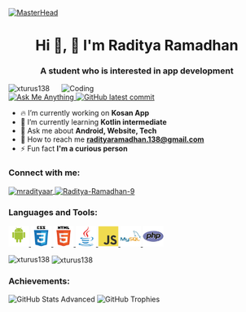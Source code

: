 [![MasterHead](https://1.bp.blogspot.com/-gu5z4t7QXkw/Xd8bEk6gVxI/AAAAAAAANhQ/jXlVfYNQbOw3Uj4zsxT3fqT5jdrZP4FFQCLcBGAsYHQ/s1600/2000_600px.gif)](https://github.com/xturus138)

<h1 align="center">Hi 👋, 🙋 I'm Raditya Ramadhan</h1>
<h3 align="center">A student who is interested in app development</h3>

<img align="right" alt="Coding" width="400" src="https://i.pinimg.com/originals/e4/26/70/e426702edf874b181aced1e2fa5c6cde.gif"> 

<p align="left"> 
  <img src="https://komarev.com/ghpvc/?username=xturus138&label=Profile%20views&color=0e75b6&style=flat" alt="xturus138" /> 
  <a href="mailto:radityaramadhan.138@gmail.com">
    <img src="https://img.shields.io/badge/Ask%20me-anything-1abc9c.svg" alt="Ask Me Anything" />
  </a>
  <a href="https://github.com/xturus138/xturus138/commit/">
    <img src="https://badgen.net/github/last-commit/xturus138/xturus138" alt="GitHub latest commit" />
  </a>
</p>

- 🔥 I’m currently working on **Kosan App**
- 🌱 I’m currently learning **Kotlin intermediate**
- 💬 Ask me about **Android, Website, Tech**
- 💎 How to reach me **radityaramadhan.138@gmail.com**
- ⚡ Fun fact **I'm a curious person**

<h3 align="left">Connect with me:</h3>
<p align="left">
  <a href="https://instagram.com/mradityaar" target="blank">
    <img align="center" src="https://raw.githubusercontent.com/rahuldkjain/github-profile-readme-generator/master/src/images/icons/Social/instagram.svg" alt="mradityaar" height="30" width="40" />
  </a>
  <a href="https://id.quora.com/profile/Raditya-Ramadhan-9" target="blank">
    <img align="center" src="https://upload.wikimedia.org/wikipedia/commons/thumb/0/09/Quora_icon.svg/768px-Quora_icon.svg.png" alt="Raditya-Ramadhan-9" height="40" width="40" />
  </a>
</p>

<h3 align="left">Languages and Tools:</h3>
<p align="left">
  <a href="https://developer.android.com" target="_blank" rel="noreferrer">
    <img src="https://raw.githubusercontent.com/devicons/devicon/master/icons/android/android-original-wordmark.svg" alt="android" width="40" height="40"/>
  </a>
  <a href="https://www.w3schools.com/css/" target="_blank" rel="noreferrer">
    <img src="https://raw.githubusercontent.com/devicons/devicon/master/icons/css3/css3-original-wordmark.svg" alt="css3" width="40" height="40"/>
  </a>
  <a href="https://www.w3.org/html/" target="_blank" rel="noreferrer">
    <img src="https://raw.githubusercontent.com/devicons/devicon/master/icons/html5/html5-original-wordmark.svg" alt="html5" width="40" height="40"/>
  </a>
  <a href="https://www.java.com" target="_blank" rel="noreferrer">
    <img src="https://raw.githubusercontent.com/devicons/devicon/master/icons/java/java-original.svg" alt="java" width="40" height="40"/>
  </a>
  <a href="https://developer.mozilla.org/en-US/docs/Web/JavaScript" target="_blank" rel="noreferrer">
    <img src="https://raw.githubusercontent.com/devicons/devicon/master/icons/javascript/javascript-original.svg" alt="javascript" width="40" height="40"/>
  </a>
  <a href="https://www.mysql.com/" target="_blank" rel="noreferrer">
    <img src="https://raw.githubusercontent.com/devicons/devicon/master/icons/mysql/mysql-original-wordmark.svg" alt="mysql" width="40" height="40"/>
  </a>
  <a href="https://www.php.net" target="_blank" rel="noreferrer">
    <img src="https://raw.githubusercontent.com/devicons/devicon/master/icons/php/php-original.svg" alt="php" width="40" height="40"/>
  </a>
</p>

<p>
  <img align="left" src="https://github-readme-stats.vercel.app/api/top-langs?username=xturus138&show_icons=true&locale=en&layout=compact" alt="xturus138" />
</p>

<p>
  &nbsp;<img align="center" src="https://github-readme-stats.vercel.app/api?username=xturus138&show_icons=true&theme=tokyonight&locale=en" alt="xturus138" />
</p>

<h3 align="left">Achievements:</h3>
<p align="left">
  <img src="https://stats.hyo.dev/api/github-stats-advanced?login=xturus138" alt="GitHub Stats Advanced" />
  <img src="https://stats.hyo.dev/api/github-trophies?login=xturus138" alt="GitHub Trophies" />
</p>
